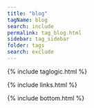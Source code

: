 ```yaml
---
title: "blog" 
tagName: blog
search: include
permalink: tag_blog.html
sidebar: tag_sidebar
folder: tags
search: exclude
---
```

{% include taglogic.html %}

{% include links.html %}


{% include bottom.html %}

